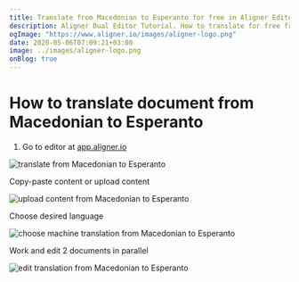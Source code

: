 ```yaml
---
title: Translate from Macedonian to Esperanto for free in Aligner Editor
description: Aligner Dual Editor Tutorial. How to translate for free from Macedonian to Esperanto. Aligner is multilingual document management platform. 
ogImage: "https://www.aligner.io/images/aligner-logo.png"
date: 2020-05-06T07:09:21+03:00
image: ../images/aligner-logo.png
onBlog: true
---
```


# How to translate document from Macedonian to Esperanto

1. Go to editor at [app.aligner.io](https://app.aligner.io "Aligner App web page")

![translate from Macedonian to Esperanto](../aligner-blank-editor.png "translate from Macedonian to Esperanto")

Copy-paste content or upload content

![upload content from Macedonian to Esperanto](../aligner-uploaded-document.png "upload content from Macedonian to Esperanto")

Choose desired language

![choose machine translation from Macedonian to Esperanto](../aligner-language-dropdown.png "choose machine translation from Macedonian to Esperanto")

Work and edit 2 documents in parallel

![edit translation from Macedonian to Esperanto](../aligner-double-sitded-editor.png "edit translation from Macedonian to Esperanto")

